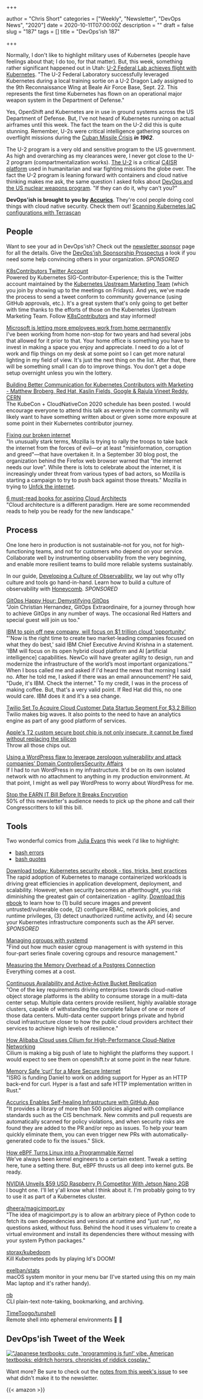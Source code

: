 +++

author = "Chris Short"
categories = ["Weekly", "Newsletter", "DevOps News", "2020"]
date = 2020-10-11T07:00:00Z
description = ""
draft = false
slug = "187"
tags = []
title = "DevOps'ish 187"

+++

Normally, I don't like to highlight military uses of Kubernetes (people have feelings about that; I do too, for that matter). But, this week, something rather significant happened out in Utah: [U-2 Federal Lab achieves flight with Kubernetes](https://www.hill.af.mil/News/Article-Display/Article/2375297/u-2-federal-lab-achieves-flight-with-kubernetes/). "The U-2 Federal Laboratory successfully leveraged Kubernetes during a local training sortie on a U-2 Dragon Lady assigned to the 9th Reconnaissance Wing at Beale Air Force Base, Sept. 22. This represents the first time Kubernetes has flown on an operational major weapon system in the Department of Defense."

Yes, OpenShift and Kubernetes are in use in ground systems across the US Department of Defense. But, I've not heard of Kubernetes running on actual airframes until this week. The fact the team on the U-2 did this is quite stunning. Remember, U-2s were critical intelligence gathering sources on overflight missions during the [Cuban Missile Crisis](https://en.wikipedia.org/wiki/Cuban_Missile_Crisis) ***in 1962***.

The U-2 program is a very old and sensitive program to the US government. As high and overarching as my clearances were, I never got close to the U-2 program (compartmentalization works). [The U-2](https://en.wikipedia.org/wiki/Lockheed_U-2) is a critical [C4ISR platform](https://www.northropgrumman.com/c4isr/) used in humanitarian and war fighting missions the globe over. The fact the U-2 program is leaning forward with containers and cloud native thinking makes me ask, the same question I asked folks about [DevOps and the US nuclear weapons program](https://youtu.be/eKOGQKHOBNg?t=655). "If they can do it, why can't you?"

**DevOps'ish is brought to you by** [**Accurics**](https://www.accurics.com/). They're cool people doing cool things with cloud native security. Check them out! [Scanning Kubernetes IaC configurations with Terrascan](https://community.accurics.com/t/scanning-kubernetes-iac-configurations-with-terrascan/51)

## People

Want to see your ad in DevOps'ish? Check out the [newsletter sponsor](https://devopsish.com/sponsor/) page for all the details. Give the [DevOps'ish Sponsorship Prospectus](https://devopsi.sh/prospectus) a look if you need some help convincing others in your organization. *SPONSORED*

[K8sContributors Twitter Account](https://twitter.com/K8sContributors)  
Powered by Kubernetes SIG-Contributor-Experience; this is the Twitter account maintained by the [Kubernetes Upstream Marketing Team](https://github.com/kubernetes/community/tree/master/communication/marketing-team) (which you join by showing up to the meetings on Fridays). And yes, we've made the process to send a tweet conform to community governance (using GitHub approvals, etc.). It's a great system that's only going to get better with time thanks to the efforts of those on the Kubernetes Upstream Marketing Team. Follow [K8sContributors](https://twitter.com/K8sContributors) and stay informed!

[Microsoft is letting more employees work from home permanently](https://www.theverge.com/2020/10/9/21508964/microsoft-remote-work-from-home-covid-19-coronavirus)  
I've been working from home non-stop for two years and had several jobs that allowed for it prior to that. Your home office is something you have to invest in making a space you enjoy and appreciate. I need to do a lot of work and flip things on my desk at some point so I can get more natural lighting in my field of view. It's just the next thing on the list. After that, there will be something small I can do to improve things. You don't get a dope setup overnight unless you win the lottery.

[Building Better Communication for Kubernetes Contributors with Marketing - Matthew Broberg, Red Hat, Kaslin Fields, Google & Rajula Vineet Reddy, CERN](https://kccncna20.sched.com/event/ekHJ/building-better-communication-for-kubernetes-contributors-with-marketing-matthew-broberg-red-hat-kaslin-fields-google-rajula-vineet-reddy-cern)  
The KubeCon + CloudNativeCon 2020 schedule has been posted. I would encourage everyone to attend this talk as everyone in the community will likely want to have something written about or given some more exposure at some point in their Kubernetes contributor journey.

[Fixing our broken internet](https://lwn.net/Articles/833625/)  
"In unusually stark terms, Mozilla is trying to rally the troops to take back the internet from the forces of evil—or at least "misinformation, corruption and greed"—that have overtaken it. In a September 30 blog post, the organization behind the Firefox web browser warned that "the internet needs our love". While there is lots to celebrate about the internet, it is increasingly under threat from various types of bad actors, so Mozilla is starting a campaign to try to push back against those threats." Mozilla in trying to [Unfck the internet](https://www.mozilla.org/en-US/firefox/unfck/).

[6 must-read books for aspiring Cloud Architects](https://www.redhat.com/architect/books-cloud-architects)  
"Cloud architecture is a different paradigm. Here are some recommended reads to help you be ready for the new landscape."

## Process

One lone hero in production is not sustainable-not for you, not for high-functioning teams, and not for customers who depend on your service. Collaborate well by instrumenting observability from the very beginning, and enable more resilient teams to build more reliable systems sustainably.

In our guide, [Developing a Culture of Observability](https://info.honeycomb.io/developing-a-culture-of-observability-devopsish?&utm_source=devopsish&utm_medium=newsletter&utm_campaign=ad&utm_content=developing-a-culture-of-observability-devopsish), we lay out why o11y culture and tools go hand-in-hand. Learn how to build a culture of observability with [Honeycomb](https://ui.honeycomb.io/signup/?&utm_source=devopsish&utm_medium=newsletter&utm_campaign=ad&utm_content=product-signup). *SPONSORED*

[GitOps Happy Hour: Demystifying GitOps](https://youtu.be/UvwcVNv61Mo)  
"Join Christian Hernandez, GitOps Extraordinaire, for a journey through how to achieve GitOps in any number of ways. The occasional Red Hatters and special guest will join us too."

[IBM to spin off new company, will focus on $1 trillion cloud 'opportunity'](https://www.wraltechwire.com/2020/10/08/ibm-to-spin-off-new-company-will-focus-on-1-trillion-cloud-opportunity/)  
"'Now is the right time to create two market-leading companies focused on what they do best,' said IBM Chief Executive Arvind Krishna in a statement. 'IBM will focus on its open hybrid cloud platform and AI [artificial intelligence] capabilities. NewCo will have greater agility to design, run and modernize the infrastructure of the world’s most important organizations.'" When I boss called me and asked if I'd heard the news that morning I said no. After he told me, I asked if there was an email announcement? He said, "Dude, it's IBM. Check the internet." To my credit, I was in the process of making coffee. But, that's a very valid point. If Red Hat did this, no one would care. IBM does it and it's a sea change.

[Twilio Set To Acquire Cloud Customer Data Startup Segment For $3.2 Billion](https://www.forbes.com/sites/alexkonrad/2020/10/09/twilio-to-acquire-cloud-startup-segment-for-3-billion/#51d4e38c2020)  
Twilio makes big waves. It also points to the need to have an analytics engine as part of any good platform of services.

[Apple's T2 custom secure boot chip is not only insecure, it cannot be fixed without replacing the silicon](https://www.theregister.com/2020/10/08/apple_t2_security_chip/)  
Throw all those chips out.

[Using a WordPress flaw to leverage zerologon vulnerability and attack companies’ Domain ControllersSecurity Affairs](https://securityaffairs.co/wordpress/109175/hacking/zerologon-dc-hack.html)  
If I had to run WordPress in my infrastructure. It'd be on its own isolated network with no attachment to anything in my production environment. At that point, I might as well pay WordPress to worry about WordPress for me.

[Stop the EARN IT Bill Before It Breaks Encryption](https://act.eff.org/action/stop-the-earn-it-bill-before-it-breaks-encryption-a7904e20-2083-4d5e-88ae-44ee5fef7a5d)  
50% of this newsletter's audience needs to pick up the phone and call their Congresscritters to kill this bill.

## Tools

Two wonderful comics from [Julia Evans](https://twitter.com/@b0rk) this week I'd like to highlight:

* [bash errors](https://wizardzines.com/comics/bash-errors/)
* [bash quotes](https://wizardzines.com/comics/bash-quotes/)

[Download today: Kubernetes security ebook - tips, tricks, best practices](https://security.stackrox.com/kubernetes-security-ebook-tips-tricks-best-practices.html?Source=DevOpsish&LSource=DevOpsish)  
The rapid adoption of Kubernetes to manage containerized workloads is driving great efficiencies in application development, deployment, and scalability. However, when security becomes an afterthought, you risk diminishing the greatest gain of containerization - agility. [Download this ebook](https://security.stackrox.com/kubernetes-security-ebook-tips-tricks-best-practices.html?Source=DevOpsish&LSource=DevOpsish) to learn how to (1) build secure images and prevent untrusted/vulnerable code, (2) configure RBAC, network policies, and runtime privileges, (3) detect unauthorized runtime activity, and (4) secure your Kubernetes infrastructure components such as the API server. *SPONSORED*

[Managing cgroups with systemd](https://www.redhat.com/sysadmin/cgroups-part-four)  
"Find out how much easier cgroup management is with systemd in this four-part series finale covering cgroups and resource management."

[Measuring the Memory Overhead of a Postgres Connection](https://blog.anarazel.de/2020/10/07/measuring-the-memory-overhead-of-a-postgres-connection/)  
Everything comes at a cost.

[Continuous Availability and Active-Active Bucket Replication](https://blog.min.io/active-active-replication/)  
"One of the key requirements driving enterprises towards cloud-native object storage platforms is the ability to consume storage in a multi-data center setup. Multiple data centers provide resilient, highly available storage clusters, capable of withstanding the complete failure of one or more of those data centers. Multi-data center support brings private and hybrid cloud infrastructure closer to how the public cloud providers architect their services to achieve high levels of resilience."

[How Alibaba Cloud uses Cilium for High-Performance Cloud-Native Networking](https://cilium.io/blog/2020/10/09/cilium-in-alibaba-cloud/)  
Cilium is making a big push of late to highlight the platforms they support. I would expect to see them on openshift.tv at some point in the near future.

[Memory Safe ‘curl’ for a More Secure Internet](https://www.abetterinternet.org/post/memory-safe-curl/)  
"ISRG is funding Daniel to work on adding support for Hyper as an HTTP back-end for curl. Hyper is a fast and safe HTTP implementation written in Rust."

[Accurics Enables Self-healing Infrastructure with GitHub App](https://www.accurics.com/blog/devops/accurics-for-github/)  
"It provides a library of more than 500 policies aligned with compliance standards such as the CIS benchmark. New commits and pull requests are automatically scanned for policy violations, and when security risks are found they are added to the PR and/or repo as issues. To help your team quickly eliminate them, you can even trigger new PRs with automatically-generated code to fix the issues." Slick.

[How eBPF Turns Linux into a Programmable Kernel](https://thenewstack.io/how-ebpf-turns-linux-into-a-programmable-kernel/)  
We've always been kernel engineers to a certain extent. Tweak a setting here, tune a setting there. But, eBPF thrusts us all deep into kernel guts. Be ready.

[NVIDIA Unveils $59 USD Raspberry Pi Competitor With Jetson Nano 2GB](https://www.phoronix.com/scan.php?page=article&item=nvidia-jetson-2gb&num=1)  
I bought one. I'll let y'all know what I think about it. I'm probably going to try to use it as part of a Kubernetes cluster.

[dheera/magicimport.py](https://github.com/dheera/magicimport.py)  
"The idea of magicimport.py is to allow an arbitrary piece of Python code to fetch its own dependencies and versions at runtime and "just run", no questions asked, without fuss. Behind the hood it uses virtualenv to create a virtual environment and install its dependencies there without messing with your system Python packages."

[storax/kubedoom](https://github.com/storax/kubedoom)  
Kill Kubernetes pods by playing Id's DOOM!

[exelban/stats](https://github.com/exelban/stats)  
macOS system monitor in your menu bar (I've started using this on my main Mac laptop and it's rather handy).

[nb](https://xwmx.github.io/nb/)  
CLI plain-text note-taking, bookmarking, and archiving.

[TimeToogo/tunshell](https://github.com/TimeToogo/tunshell)  
Remote shell into ephemeral environments 🐚 🦀

## DevOps'ish Tweet of the Week

[!["Japanese textbooks: cute, 'programming is fun!' vibe. American textbooks: eldritch horrors, chronicles of riddick cosplay."](https://devopsish.com/images/187-devopsish-tweet-of-the-week.png)](https://twitter.com/gl4cierblue/status/1313994061745975297)

Want more? Be sure to check out the [notes from this week's issue](https://devopsish.com/187/notes/) to see what didn't make it to the newsletter.

{{< amazon >}}
